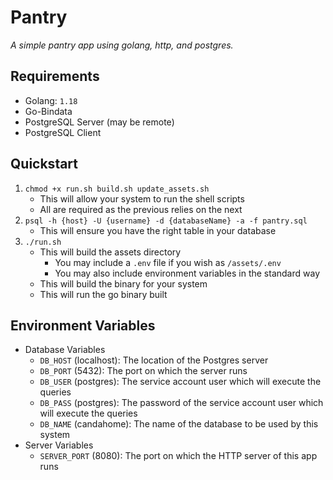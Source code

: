 # Pantry

_A simple pantry app using golang, http, and postgres._

## Requirements

* Golang: `1.18`
* Go-Bindata
* PostgreSQL Server (may be remote)
* PostgreSQL Client

## Quickstart

1. `chmod +x run.sh build.sh update_assets.sh`
    * This will allow your system to run the shell scripts
    * All are required as the previous relies on the next
2. `psql -h {host} -U {username} -d {databaseName} -a -f pantry.sql`
    * This will ensure you have the right table in your database
3. `./run.sh`
    * This will build the assets directory
      * You may include a `.env` file if you wish as `/assets/.env`
      * You may also include environment variables in the standard way
    * This will build the binary for your system
    * This will run the go binary built

## Environment Variables

* Database Variables
  * `DB_HOST` (localhost): The location of the Postgres server
  * `DB_PORT` (5432): The port on which the server runs
  * `DB_USER` (postgres): The service account user which will execute the queries
  * `DB_PASS` (postgres): The password of the service account user which will execute the queries
  * `DB_NAME` (candahome): The name of the database to be used by this system
* Server Variables
  * `SERVER_PORT` (8080): The port on which the HTTP server of this app runs
